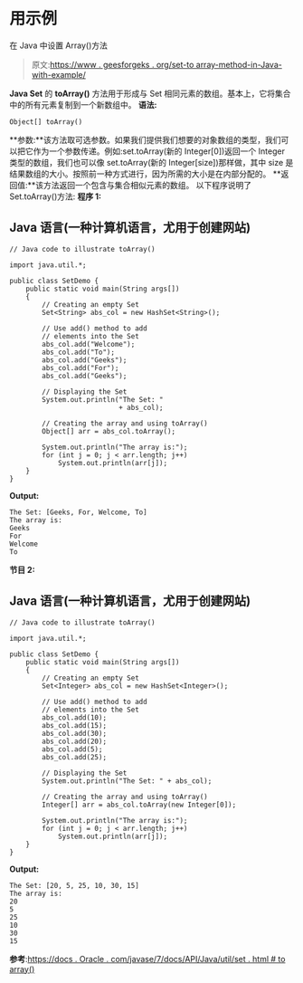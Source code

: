 # 用示例

在 Java 中设置 Array()方法

> 原文:[https://www . geesforgeks . org/set-to array-method-in-Java-with-example/](https://www.geeksforgeeks.org/set-toarray-method-in-java-with-example/)

**Java Set** 的 **toArray()** 方法用于形成与 Set 相同元素的数组。基本上，它将集合中的所有元素复制到一个新数组中。
**语法:**

```
Object[] toArray()
```

**参数:**该方法取可选参数。如果我们提供我们想要的对象数组的类型，我们可以把它作为一个参数传递。例如:set.toArray(新的 Integer[0])返回一个 Integer 类型的数组，我们也可以像 set.toArray(新的 Integer[size])那样做，其中 size 是结果数组的大小。按照前一种方式进行，因为所需的大小是在内部分配的。
**返回值:**该方法返回一个包含与集合相似元素的数组。
以下程序说明了 Set.toArray()方法:
**程序 1:**

## Java 语言(一种计算机语言，尤用于创建网站)

```
// Java code to illustrate toArray()

import java.util.*;

public class SetDemo {
    public static void main(String args[])
    {
        // Creating an empty Set
        Set<String> abs_col = new HashSet<String>();

        // Use add() method to add
        // elements into the Set
        abs_col.add("Welcome");
        abs_col.add("To");
        abs_col.add("Geeks");
        abs_col.add("For");
        abs_col.add("Geeks");

        // Displaying the Set
        System.out.println("The Set: "
                           + abs_col);

        // Creating the array and using toArray()
        Object[] arr = abs_col.toArray();

        System.out.println("The array is:");
        for (int j = 0; j < arr.length; j++)
            System.out.println(arr[j]);
    }
}
```

**Output:** 

```
The Set: [Geeks, For, Welcome, To]
The array is:
Geeks
For
Welcome
To
```

**节目 2:**

## Java 语言(一种计算机语言，尤用于创建网站)

```
// Java code to illustrate toArray()

import java.util.*;

public class SetDemo {
    public static void main(String args[])
    {
        // Creating an empty Set
        Set<Integer> abs_col = new HashSet<Integer>();

        // Use add() method to add
        // elements into the Set
        abs_col.add(10);
        abs_col.add(15);
        abs_col.add(30);
        abs_col.add(20);
        abs_col.add(5);
        abs_col.add(25);

        // Displaying the Set
        System.out.println("The Set: " + abs_col);

        // Creating the array and using toArray()
        Integer[] arr = abs_col.toArray(new Integer[0]);

        System.out.println("The array is:");
        for (int j = 0; j < arr.length; j++)
            System.out.println(arr[j]);
    }
}
```

**Output:** 

```
The Set: [20, 5, 25, 10, 30, 15]
The array is:
20
5
25
10
30
15
```

**参考**:[https://docs . Oracle . com/javase/7/docs/API/Java/util/set . html # to array()](https://docs.oracle.com/javase/7/docs/api/java/util/Set.html#toArray())